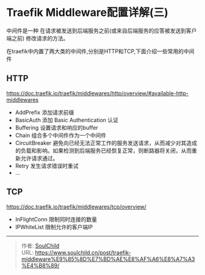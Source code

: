 # Traefik Middleware配置详解(三)


<!--more-->

中间件是一种 在请求被发送到后端服务之前(或来自后端服务的应答被发送到客户端之前) 修改请求的方法。

在traefik中内置了两大类的中间件,分别是HTTP和TCP,下面介绍一些常用的中间件

## HTTP

https://doc.traefik.io/traefik/middlewares/http/overview/#available-http-middlewares

- AddPrefix 添加请求前缀
- BasicAuth 添加 Basic Authentication 认证
- Buffering 设置请求和响应的buffer
- Chain 组合多个中间件作为一个中间件
- CircuitBreaker 避免向已经无法正常工作的服务发送请求，从而减少对其造成的负载和影响。如果检测到后端服务已经恢复正常，则断路器将关闭，从而重新允许请求通过。
- Retry 发生请求错误时重试
- ...

## TCP
https://doc.traefik.io/traefik/middlewares/tcp/overview/

- InFlightConn 限制同时连接的数量
- IPWhiteList	限制允许的客户端IP

---

> 作者: [SoulChild](https://www.soulchild.cn)  
> URL: https://www.soulchild.cn/post/traefik-middleware%E9%85%8D%E7%BD%AE%E8%AF%A6%E8%A7%A3%E4%B8%89/  

